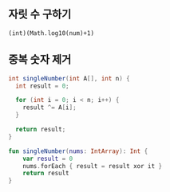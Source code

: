 ## 자릿 수 구하기

```
(int)(Math.log10(num)+1)
```

## 중복 숫자 제거

```java
int singleNumber(int A[], int n) {
  int result = 0;

  for (int i = 0; i < n; i++) {
    result ^= A[i];
  }

  return result;
}
```

```kotlin
fun singleNumber(nums: IntArray): Int {
    var result = 0
    nums.forEach { result = result xor it }
    return result
}
```
